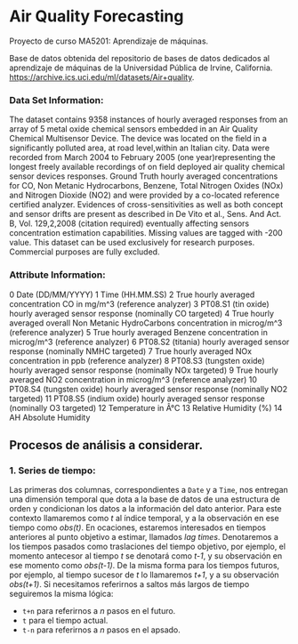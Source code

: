 # Air Quality Forecasting
Proyecto de curso MA5201: Aprendizaje de máquinas.

Base de datos obtenida del repositorio de bases de datos dedicados al aprendizaje de máquinas de la Universidad Pública de Irvine, California. https://archive.ics.uci.edu/ml/datasets/Air+quality.

### Data Set Information:

The dataset contains 9358 instances of hourly averaged responses from an array of 5 metal oxide chemical sensors embedded in an Air Quality Chemical Multisensor Device. The device was located on the field in a significantly polluted area, at road level,within an Italian city. Data were recorded from March 2004 to February 2005 (one year)representing the longest freely available recordings of on field deployed air quality chemical sensor devices responses. Ground Truth hourly averaged concentrations for CO, Non Metanic Hydrocarbons, Benzene, Total Nitrogen Oxides (NOx) and Nitrogen Dioxide (NO2) and were provided by a co-located reference certified analyzer. Evidences of cross-sensitivities as well as both concept and sensor drifts are present as described in De Vito et al., Sens. And Act. B, Vol. 129,2,2008 (citation required) eventually affecting sensors concentration estimation capabilities. Missing values are tagged with -200 value.
This dataset can be used exclusively for research purposes. Commercial purposes are fully excluded.

### Attribute Information:

0 Date (DD/MM/YYYY)
1 Time (HH.MM.SS)
2 True hourly averaged concentration CO in mg/m^3 (reference analyzer)
3 PT08.S1 (tin oxide) hourly averaged sensor response (nominally CO targeted)
4 True hourly averaged overall Non Metanic HydroCarbons concentration in microg/m^3 (reference analyzer)
5 True hourly averaged Benzene concentration in microg/m^3 (reference analyzer)
6 PT08.S2 (titania) hourly averaged sensor response (nominally NMHC targeted)
7 True hourly averaged NOx concentration in ppb (reference analyzer)
8 PT08.S3 (tungsten oxide) hourly averaged sensor response (nominally NOx targeted)
9 True hourly averaged NO2 concentration in microg/m^3 (reference analyzer)
10 PT08.S4 (tungsten oxide) hourly averaged sensor response (nominally NO2 targeted)
11 PT08.S5 (indium oxide) hourly averaged sensor response (nominally O3 targeted)
12 Temperature in Â°C
13 Relative Humidity (%)
14 AH Absolute Humidity

## Procesos de análisis a considerar.
### 1. Series de tiempo:
Las primeras dos columnas, correspondientes a `Date` y a `Time`, nos entregan una dimensión temporal que dota a la base de datos de una estructura de orden y condicionan los datos a la información del dato anterior. Para este contexto llamaremos como _t_ al índice temporal, y a la observación en ese tiempo como _obs(t)_. En ocaciones, estaremos interesados en tiempos anteriores al punto objetivo a estimar, llamados _lag times_. Denotaremos a los tiempos pasados como traslaciones del tiempo objetivo, por ejemplo, el momento antecesor al tiempo _t_ se denotará como _t-1_, y su observación en ese momento como _obs(t-1)_. De la misma forma para los tiempos futuros, por ejemplo, al tiempo sucesor de _t_ lo llamaremos _t+1_, y a su observación _obs(t+1)_. Si necesitamos referirnos a saltos más largos de tiempo seguiremos la misma lógica:
  - `t+n` para referirnos a _n_ pasos en el futuro.
  - `t` para el tiempo actual.
  - `t-n` para referirnos a _n_ pasos en el apsado.

